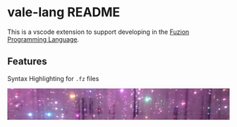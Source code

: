 # vale-lang README

This is a vscode extension to support developing in the [Fuzion Programming Language](https://flang.dev).

## Features

Syntax Highlighting for `.fz` files

![](images/banner.png)
